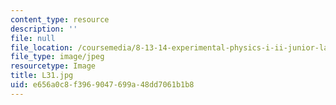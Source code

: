 ```yaml
---
content_type: resource
description: ''
file: null
file_location: /coursemedia/8-13-14-experimental-physics-i-ii-junior-lab-fall-2016-spring-2017/e656a0c8f3969047699a48dd7061b1b8_L31.jpg
file_type: image/jpeg
resourcetype: Image
title: L31.jpg
uid: e656a0c8-f396-9047-699a-48dd7061b1b8
---
```

